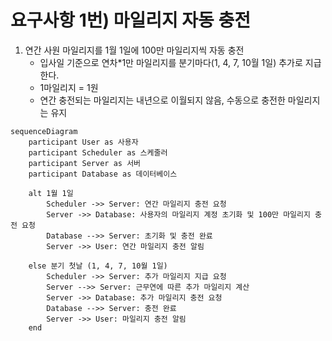 # 요구사항 1번) 마일리지 자동 충전

1. 연간 사원 마일리지를 1월 1일에 100만 마일리지씩 자동 충전
    - 입사일 기준으로 연차*1만 마일리지를 분기마다(1, 4, 7, 10월 1일) 추가로 지급한다.
    - 1마일리지 = 1원
    - 연간 충전되는 마일리지는 내년으로 이월되지 않음, 수동으로 충전한 마일리지는 유지

```mermaid
sequenceDiagram
    participant User as 사용자
    participant Scheduler as 스케줄러
    participant Server as 서버
    participant Database as 데이터베이스

    alt 1월 1일
        Scheduler ->> Server: 연간 마일리지 충전 요청
        Server ->> Database: 사용자의 마일리지 계정 초기화 및 100만 마일리지 충전 요청
        Database -->> Server: 초기화 및 충전 완료
        Server ->> User: 연간 마일리지 충전 알림

    else 분기 첫날 (1, 4, 7, 10월 1일)
        Scheduler ->> Server: 추가 마일리지 지급 요청
        Server -->> Server: 근무연에 따른 추가 마일리지 계산
        Server ->> Database: 추가 마일리지 충전 요청
        Database -->> Server: 충전 완료
        Server ->> User: 마일리지 충전 알림
    end

```